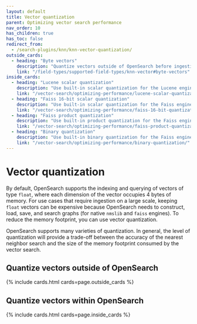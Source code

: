 ```yaml
---
layout: default
title: Vector quantization
parent: Optimizing vector search performance
nav_order: 10
has_children: true
has_toc: false
redirect_from:
  - /search-plugins/knn/knn-vector-quantization/
outside_cards:
  - heading: "Byte vectors"
    description: "Quantize vectors outside of OpenSearch before ingesting them into an OpenSearch index."
    link: "/field-types/supported-field-types/knn-vector#byte-vectors"
inside_cards:
  - heading: "Lucene scalar quantization"
    description: "Use built-in scalar quantization for the Lucene engine."
    link: "/vector-search/optimizing-performance/lucene-scalar-quantization/"
  - heading: "Faiss 16-bit scalar quantization"
    description: "Use built-in scalar quantization for the Faiss engine."
    link: "/vector-search/optimizing-performance/faiss-16-bit-quantization/"
  - heading: "Faiss product quantization"
    description: "Use built-in product quantization for the Faiss engine."
    link: "/vector-search/optimizing-performance/faiss-product-quantization/"
  - heading: "Binary quantization"
    description: "Use built-in binary quantization for the Faiss engine."
    link: "/vector-search/optimizing-performance/binary-quantization/"
---
```


# Vector quantization

By default, OpenSearch supports the indexing and querying of vectors of type `float`, where each dimension of the vector occupies 4 bytes of memory. For use cases that require ingestion on a large scale, keeping `float` vectors can be expensive because OpenSearch needs to construct, load, save, and search graphs (for native `nmslib` and `faiss` engines). To reduce the memory footprint, you can use vector quantization.

OpenSearch supports many varieties of quantization. In general, the level of quantization will provide a trade-off between the accuracy of the nearest neighbor search and the size of the memory footprint consumed by the vector search. 

## Quantize vectors outside of OpenSearch

{% include cards.html cards=page.outside_cards %}

## Quantize vectors within OpenSearch

{% include cards.html cards=page.inside_cards %}